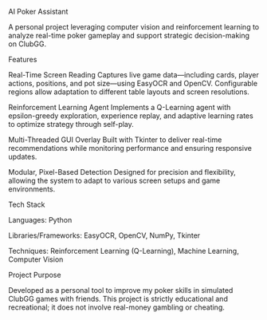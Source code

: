 AI Poker Assistant

A personal project leveraging computer vision and reinforcement learning to analyze real-time poker gameplay and support strategic decision-making on ClubGG.

Features

Real-Time Screen Reading
Captures live game data—including cards, player actions, positions, and pot size—using EasyOCR and OpenCV. Configurable regions allow adaptation to different table layouts and screen resolutions.

Reinforcement Learning Agent
Implements a Q-Learning agent with epsilon-greedy exploration, experience replay, and adaptive learning rates to optimize strategy through self-play.

Multi-Threaded GUI Overlay
Built with Tkinter to deliver real-time recommendations while monitoring performance and ensuring responsive updates.

Modular, Pixel-Based Detection
Designed for precision and flexibility, allowing the system to adapt to various screen setups and game environments.

Tech Stack

Languages: Python

Libraries/Frameworks: EasyOCR, OpenCV, NumPy, Tkinter

Techniques: Reinforcement Learning (Q-Learning), Machine Learning, Computer Vision

Project Purpose

Developed as a personal tool to improve my poker skills in simulated ClubGG games with friends. This project is strictly educational and recreational; it does not involve real-money gambling or cheating.
